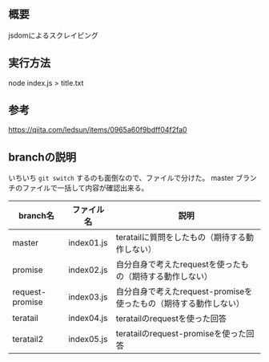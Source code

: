 ## 概要

jsdomによるスクレイピング


## 実行方法

node index.js > title.txt


## 参考

https://qiita.com/ledsun/items/0965a60f9bdff04f2fa0


## branchの説明
いちいち `git switch` するのも面倒なので、ファイルで分けた。
master ブランチのファイルで一括して内容が確認出来る。

|branch名|ファイル名|説明|
|---|---|---|
|master|index01.js|teratailに質問をしたもの（期待する動作しない）|
|promise|index02.js|自分自身で考えたrequestを使ったもの（期待する動作しない）|
|request-promise|index03.js|自分自身で考えたrequest-promiseを使ったもの（期待する動作しない）|
|teratail|index04.js|teratailのrequestを使った回答|
|teratail2|index05.js|teratailのrequest-promiseを使った回答|
